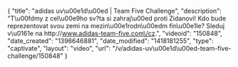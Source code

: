 {
    "title": "adidas uv\u00e1d\u00ed | Team Five Challenge",
    "description": "T\u00fdmy z cel\u00e9ho sv?ta si zahraj\u00ed proti Zidanovi! Kdo bude reprezentovat svou zemi na mezin\u00e1rodn\u00edm fin\u00e1le? Sleduj v\u0161e na http:\/\/www.adidas-team-five.com\/cz.",
    "videoid": "150848",
    "date_created": "1396646881",
    "date_modified": "1418181255",
    "type": "captivate",
    "layout": "video",
    "url": "\/v\/adidas-uv\u00e1d\u00ed-team-five-challenge\/150848"
}